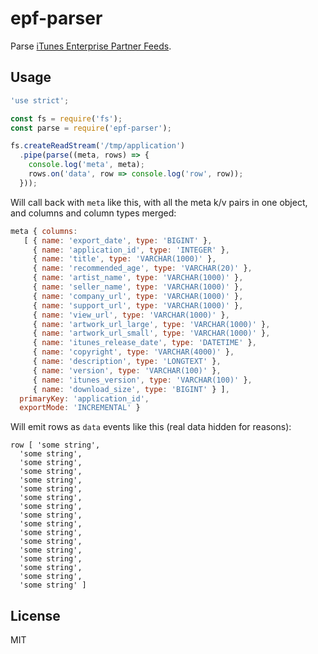 
# epf-parser

Parse [iTunes Enterprise Partner Feeds](https://affiliate.itunes.apple.com/resources/documentation/itunes-enterprise-partner-feed/).

## Usage

```js
'use strict';

const fs = require('fs');
const parse = require('epf-parser');

fs.createReadStream('/tmp/application')
  .pipe(parse((meta, rows) => {
    console.log('meta', meta);
    rows.on('data', row => console.log('row', row));
  }));
```

Will call back with `meta` like this, with all the meta k/v pairs in one object, and columns and column types merged:

```js
meta { columns:
   [ { name: 'export_date', type: 'BIGINT' },
     { name: 'application_id', type: 'INTEGER' },
     { name: 'title', type: 'VARCHAR(1000)' },
     { name: 'recommended_age', type: 'VARCHAR(20)' },
     { name: 'artist_name', type: 'VARCHAR(1000)' },
     { name: 'seller_name', type: 'VARCHAR(1000)' },
     { name: 'company_url', type: 'VARCHAR(1000)' },
     { name: 'support_url', type: 'VARCHAR(1000)' },
     { name: 'view_url', type: 'VARCHAR(1000)' },
     { name: 'artwork_url_large', type: 'VARCHAR(1000)' },
     { name: 'artwork_url_small', type: 'VARCHAR(1000)' },
     { name: 'itunes_release_date', type: 'DATETIME' },
     { name: 'copyright', type: 'VARCHAR(4000)' },
     { name: 'description', type: 'LONGTEXT' },
     { name: 'version', type: 'VARCHAR(100)' },
     { name: 'itunes_version', type: 'VARCHAR(100)' },
     { name: 'download_size', type: 'BIGINT' } ],
  primaryKey: 'application_id',
  exportMode: 'INCREMENTAL' }
```

Will emit rows as `data` events like this (real data hidden for reasons):

```
row [ 'some string',
  'some string',
  'some string',
  'some string',
  'some string',
  'some string',
  'some string',
  'some string',
  'some string',
  'some string',
  'some string',
  'some string',
  'some string',
  'some string',
  'some string',
  'some string',
  'some string' ]
```

## License

  MIT
